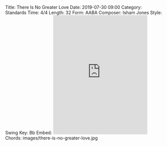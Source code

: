 Title: There Is No Greater Love
Date: 2019-07-30 09:00
Category: Standards
Time: 4/4
Length: 32
Form: AABA
Composer: Isham Jones
Style: Swing
Key: Bb
Embed: <iframe src="https://open.spotify.com/embed/user/thatdavidmiller/playlist/53RMVetyGRWxoze3D9BRNV" width="300" height="380" frameborder="0" allowtransparency="true" allow="encrypted-media"></iframe>
Chords: images/there-is-no-greater-love.jpg
